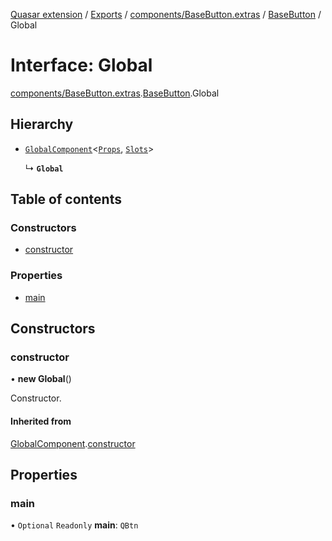 [Quasar extension](../index.md) / [Exports](../modules.md) / [components/BaseButton.extras](../modules/components_BaseButton_extras.md) / [BaseButton](../modules/components_BaseButton_extras.BaseButton.md) / Global

# Interface: Global

[components/BaseButton.extras](../modules/components_BaseButton_extras.md).[BaseButton](../modules/components_BaseButton_extras.BaseButton.md).Global

## Hierarchy

- [`GlobalComponent`](components_api_misc.GlobalComponent.md)<[`Props`](components_BaseButton_extras.BaseButton.Props.md), [`Slots`](components_BaseButton_extras.BaseButton.Slots.md)\>

  ↳ **`Global`**

## Table of contents

### Constructors

- [constructor](components_BaseButton_extras.BaseButton.Global.md#constructor)

### Properties

- [main](components_BaseButton_extras.BaseButton.Global.md#main)

## Constructors

### constructor

• **new Global**()

Constructor.

#### Inherited from

[GlobalComponent](components_api_misc.GlobalComponent.md).[constructor](components_api_misc.GlobalComponent.md#constructor)

## Properties

### main

• `Optional` `Readonly` **main**: `QBtn`
